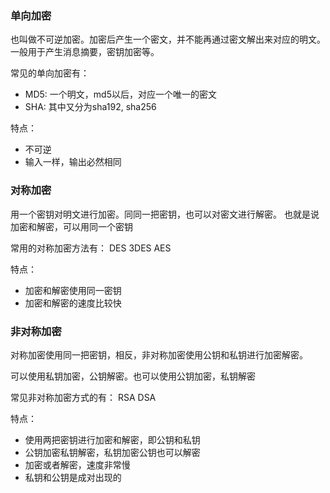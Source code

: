 ### 单向加密
也叫做不可逆加密。加密后产生一个密文，并不能再通过密文解出来对应的明文。
一般用于产生消息摘要，密钥加密等。

常见的单向加密有：
- MD5: 一个明文，md5以后，对应一个唯一的密文
- SHA: 其中又分为sha192, sha256

特点：
- 不可逆
- 输入一样，输出必然相同

### 对称加密
用一个密钥对明文进行加密。同同一把密钥，也可以对密文进行解密。
也就是说加密和解密，可以用同一个密钥

常用的对称加密方法有：
DES
3DES
AES

特点：
- 加密和解密使用同一密钥
- 加密和解密的速度比较快

### 非对称加密
对称加密使用同一把密钥，相反，非对称加密使用公钥和私钥进行加密解密。

可以使用私钥加密，公钥解密。也可以使用公钥加密，私钥解密

常见非对称加密方式的有：
RSA
DSA

特点：
- 使用两把密钥进行加密和解密，即公钥和私钥
- 公钥加密私钥解密，私钥加密公钥也可以解密
- 加密或者解密，速度非常慢
- 私钥和公钥是成对出现的